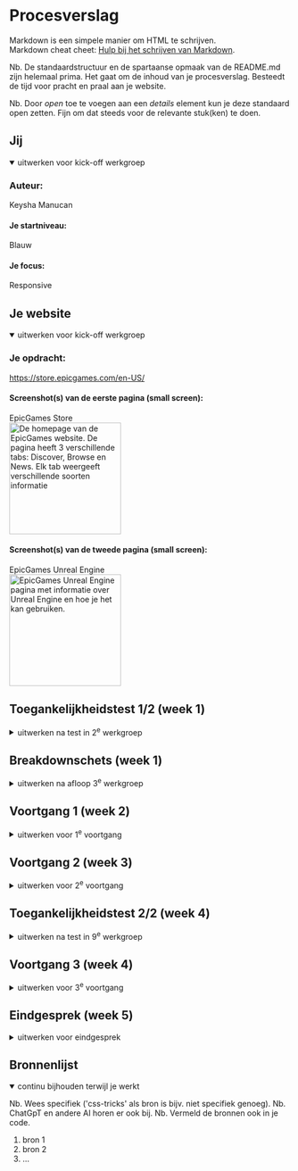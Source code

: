 # Procesverslag
Markdown is een simpele manier om HTML te schrijven.  
Markdown cheat cheet: [Hulp bij het schrijven van Markdown](https://github.com/adam-p/markdown-here/wiki/Markdown-Cheatsheet).

Nb. De standaardstructuur en de spartaanse opmaak van de README.md zijn helemaal prima. Het gaat om de inhoud van je procesverslag. Besteedt de tijd voor pracht en praal aan je website.

Nb. Door *open* toe te voegen aan een *details* element kun je deze standaard open zetten. Fijn om dat steeds voor de relevante stuk(ken) te doen.





## Jij

<details open>
  <summary>uitwerken voor kick-off werkgroep</summary>

  ### Auteur:
  Keysha Manucan

  #### Je startniveau:
  Blauw

  #### Je focus:
  Responsive
 
</details>





## Je website

<details open>
  <summary>uitwerken voor kick-off werkgroep</summary>

  ### Je opdracht:
  https://store.epicgames.com/en-US/

  #### Screenshot(s) van de eerste pagina (small screen): 
  EpicGames Store  
  <img src="readme-images/IMG_6870.jpeg" width="200px" alt="De homepage van de EpicGames website. De pagina heeft 3 verschillende tabs: Discover, Browse en News. Elk tab weergeeft verschillende soorten informatie">

  #### Screenshot(s) van de tweede pagina (small screen):
  EpicGames Unreal Engine  
  <img src="readme-images/IMG_6872.jpeg" width="200px" alt="EpicGames Unreal Engine pagina met informatie over Unreal Engine en hoe je het kan gebruiken.">
 
</details>



## Toegankelijkheidstest 1/2 (week 1)

<details>
  <summary>uitwerken na test in 2<sup>e</sup> werkgroep</summary>

  ### Bevindingen
  Lijst met je bevindingen die in de test naar voren kwamen:

  Screenreader test: 
  - "Back to top" knop in de footer zorgt ervoor dat je weer helemaal bovenaan de pagina komt, maar de screenreader leest niet vanaf het begin van de pagina maar weer verder waar die was bij de footer. 

  <img src="readme-images/SA_screenreader.png" width="300px" alt="Screenshot van de footer van de EpicGames website, element fortnite is gemarkeerd.">

  - Knoppen naar volgende en vorige werken op de slider, maar de screenreader vertelt niet of je op de volgende/vorige slide bent.

  <img src="readme-images/SA2_screenreader.png" width="300px" alt="Screenshot van de End of Summer Sale Spotlight slider.">


  WCAG checklist:
  - De HTML validator geeft heel veel errors over de pagina aan. 
  - De pagina voeldoet niet aan de media (video en audio) eisen.
  - De website steunt geen dark en light mode.
  - De video op de Unreal Engine pagina kan niet worden gepauseerd.
  - De website voldoet niet aan de prefers-reduced-motion media query. 

</details>



## Breakdownschets (week 1)

<details>
  <summary>uitwerken na afloop 3<sup>e</sup> werkgroep</summary>

  ### de hele pagina: 
  <img src="readme-images/Pagina_1.jpg" width="375px" alt="breakdown van de homepagina">
  De eerste pagina dat ik ga uitwerken: Epic Games Store.

  <img src="readme-images/Pagina_2.jpg" width="375px" alt="breakdown van de Unreal Engine pagina">
  De tweede pagina dat ik ga uitwerken: Unreal Engine.


  ### dynamisch deel (bijv menu): 
  <img src="readme-images/Menu.jpg" width="375px" alt="breakdown van de menu van beide pagina's">
  De menu van beide pagina's dat ik ga uitwerken.

  ### wellicht nog een dynamisch deel (bijv filter): 
  <img src="readme-images/dummy-plaatje.jpg" width="375px" alt="breakdown van nog een dynamisch deel">

</details>





## Voortgang 1 (week 2)

<details>
  <summary>uitwerken voor 1<sup>e</sup> voortgang</summary>

  ### Stand van zaken
  hier dit ging goed & dit was lastig (neem ook screenshots op van delen van je website en code)

Vragen die ik wil stellen tijdens het voortgangsgesprek:
- Hoe open ik een andere tab/section op dezelfde pagina?
De eerste pagina dat ik wil uitwerken is de Homepagina van de site zelf. 
Op de homepagina zijn er drie verschillende categorieën waaruit je kan kiezen: Discover, Browse en News.
Elke tab laat verschillende soorten content zien, maar je blijft op dezelfde pagina.

<img src="readme-images/IMG_6901.jpeg" width="200px" alt="Discover tab van de pagina">
<img src="readme-images/IMG_6902.jpeg" width="200px" alt="Dropdown waar alle tabs en categorieën te zien zijn">
<img src="readme-images/IMG_6903.jpeg" width="200px" alt="Browse tab van de pagina">
<img src="readme-images/IMG_6904.jpeg" width="200px" alt="News tab van de pagina">

Vraag aan docent:
Op mijn pagina is een download button te zien, moet ik dit ook laten werken?
<img src="readme-images/IMG_6905.jpeg" width="400px" alt="Blauwe install button">


  ### Agenda voor meeting
  samen met je groepje opstellen

  Diya:
  - Rating
  - Verschillende tabs openen op dezelfde pagina

  Thi: 
  - Lijnen naast de titel
  - Foto's veranderen wanneer je erover heen hovert

  Giulietta:
  - Bubbels komen uit de cursor
  - Veranderen van focus, van responsive naar surface plane

  Keysha: 
  - Verschillende tabs openen op dezelfde pagina
  - Tabel samenvoegen in carousel

  ### Verslag van meeting
  hier na afloop snel de uitkomsten van de meeting vastleggen

  - Section switch -> Hoeft niet te maken
  - Hover werkte niet -> Hover werkt niet op telefoon hover
  - Hover image, transition, opacity
  - Grid maken voor je lijst of in je lijst
  - h2::before{}
  - <h1><img src="" alt="website titel"></h1>

</details>





## Voortgang 2 (week 3)

<details>
  <summary>uitwerken voor 2<sup>e</sup> voortgang</summary>

  ### Stand van zaken
  hier dit ging goed & dit was lastig (neem ook screenshots op van delen van je website en code)
  
  Tijdens de les liet ik aan de docent zien wat ik had. Ik liet allebei mijn carousellen zien en wat ik had gebruikt en gedaan om de carousel te maken. De docent vertelde mij dat het niet toegestaan was om een library te gebruiken, hierdoor moet ik op een andere manier uitzoeken hoe je een carousel moet maken zonder library. 

  <img src="readme-images\Schermafbeelding 2024-10-01 195446.png" width="200px" alt="Schermafbeelding van carousel">
  <img src="readme-images\Schermafbeelding 2024-10-01 200931.png" width="400px" alt="Schermafbeelding van gebruikte library">

  Epic games heeft twee rijen aan navigatie op mobiel. De normale navigatie en de navigatie op de store pagina.

   <img src="readme-images\epic_nav.png" width="200px" alt="Schermafbeelding van de epic games website zelf">

   Dit probeerde ik na te maken. Ik wilde grid hiervoor gebruiken. Ten eerste heb ik twee containers met behulp van div om de verschillende secties heen gezet, ik maakte gebruik van div omdat ik niet wist welke andere container ik moest gebruiken. 

  <img src="readme-images\div_container.png" width="200px" alt="Schermafbeelding van mijn code"> 

  Maar dit zorgde ervoor dat het er chaotischer uitzag en wist ik niet helemaal hoe ik verder moest.

  <img src="readme-images\nav_fixen.png" width="200px" alt="Schermafbeelding van mijn gecodeerde website">

  Wat wil ik vragen tijdens het 2e voortgang gesprek:
  - Hoe verander je de kleur van een svg?
  - Hoe krijg ik de tweede nav balk?
  - Waarom is er aan de boven kant van mijn site een kleine pijl te zien?
    
  ### Agenda voor meeting
  samen met je groepje opstellen

  Diya:
  - Carousel maken
  - Problemen met nth-of-child

  Thi: 
  - Navigatie button op de juiste plek
  - Img size

  Giulietta:
  - Video op achtergrond goed krijgen
  - Classes en id's
  - Nav sticky maken

  Keysha: 
  - Hoe verander je de kleur van een svg?
  - Hoe krijg ik de tweede nav balk?
  - Waarom is er aan de boven kant van mijn site een kleine pijl te zien?


  ### Verslag van meeting
  hier na afloop snel de uitkomsten van de meeting vastleggen

  - Font downloaden op google: Reset refresh. Inspect -> Network -> Font
  - nth-of-type telt van 1t/m verder
  - Mag twee navs
  - Position: fixed, om elementen vast te zetten. top: 0, right: 0, left: 0,
  - Sluitmenu naar rechts
  - Justify-self: end;

  - Lelijke manier icoon veranderen: 
  filter: invert(1); van wit naar zwart of andersom

  - Mooie manier icoon veranderen:
  SVG openen in studio code, de link pakken en in je html zetten. SVG benoemen in de CSS en kleur veranden (fill: kleur;)

  ### Stand van zaken

  Het vorige probleem met de header positionering heb ik opgelost door alles in een grid te zetten en het goed te positioneren in de grid. 

  Momenteel heb ik twee problemen waar ik de oplossing niet voor weet. 
  Ik krijg een error op mijn code bij <button area-hidden="true">. Ik heb deze code vorig jaar bij mijn vorige website gebruikt en toen gaf die geen error maar nu wel. 

  <img src="readme-images\error_blocked_area_hidden.png" width="400px" alt="Schermafbeelding van error code blocked area hidden">

  Verder verschijnt de tekst dat in mijn nav zit in op de pagina, terwijl het "hidden" moet blijven. Als ik op de toolbar klik dan verschijnt hij niet. Waar zou dit aan kunnen liggen?

  <img src="readme-images\probleem_2.png" width="400px" alt="Schermafbeelding van probleem met nav bar">
  <img src="readme-images\probleem_1.png" width="400px" alt="Schermafbeelding van probleem met nav bar">

  Tijdens de les heb ik samen met de student assistente dit probleem opgelost. 

  We hebben de translate van de nav groter gemaakt. In plaats van -100 hebben we het naar -200 veranderd, zo was de tekst van de nav niet meer zichtbaar als de nav is ingeklapt. 

  Voor de error code met "area-hidden" hebben we "area-hidden" weggehaald uit mijn html. Zelfs zonder area-hidden werkte de nav nog steeds en was de code weg. 

  Ik had area-hidden gebruikt omdat ik dit vorig ook had gebruikt voor mijn vorige website en daar kreeg ik geen error code bij. 

</details>




## Toegankelijkheidstest 2/2 (week 4)

<details>
  <summary>uitwerken na test in 9<sup>e</sup> werkgroep</summary>

  html validator error codes: 
  - H1 mag niet in een button element
  - SVG's errors en warnings
  - H6 mag niet in een ul element

  <img src="readme-images\html_validator.png" width="400px" alt="Schermafbeelding van error en warning code's in mijn html">

  Screenreader:
  - Als je op tab drukt lees je alleen de linkjes, maar ik wil dat die door alle content heen gaat. 
  - Als je op H drukt gaat die door alle tekst (heading, p)
  - Screenreader shortcuts leren
  
  CAPS LOCK + SPATIE = Scan aan (dit wil je aan hebben staan)

    

  ### Bevindingen
  Lijst met je bevindingen die in de test naar voren kwamen (geef ook aan wat er verbeterd is):

  ### Stand van zaken

  <img src="readme-images\topsellers.png" width="400px" alt="Schermafbeelding van start van code voor de top sellers gedeelte">
  
  Op de officiële website staan er drie verschillende categorieën naast elkaar als een soort tabel, dit wil recreëren. Ik dacht er eerst aan om alle categorieën in één section te plaatsen en voor elke categorie een aparte section te maken met daarin verschillende list items. 

  Dit leek me uiteindelijk geen goed idee, omdat er dan steeds een heading in een de ul element staat. Daarom ga ik proberen om alle drie de categorieën in drie verschillende sections te plaatsen, met daarin verschillende articles van elke game. 

</details>





## Voortgang 3 (week 4)

<details>
  <summary>uitwerken voor 3<sup>e</sup> voortgang</summary>

  ### Stand van zaken
  hier dit ging goed & dit was lastig (neem ook screenshots op van delen van je website en code)


  ### Agenda voor meeting
  samen met je groepje opstellen

  | student 1      | student 2          | student 3    | student 4        |
  | ---            | ---                | ---          | ---              |
  | dit bespreken  | en dit             | en ik dit    | en dan ik dat    |
  | en dat ook nog | dit als er tijd is | nog een punt | dit wil ik zeker |
  | ...            | ...                | ...          | ...              |


  ### Verslag van meeting
  hier na afloop snel de uitkomsten van de meeting vastleggen

  - Gebruik display flex en @media (width > bijv 32em)
  - flex-shrink: 0;
  - scroll-snap-type: x mandatory; (uitzetten als scroll-behavior: smooth; aan staat)
  scroll-snap-align: center;
  overscroll-behaviour-x: contain;
  scroll-behavior: smooth;
  - id's linken aan de list items voor de carousel
  - list-style-type:""; gebruiken in plaats van list-style: none;
  - aria-label toevoegen aan de li bolletjes voor de carousel
  - zeg op de html scroll-behavior: smooth; en scroll-padding-top

  ### Stand van zaken
  In mijn header heb ik twee navs, de Epic Game store logo en de hamburger menu. De Epic Game store nav werkt en nu wil ik ook de hamburger menu werkend krijgen. Dit heb ik gedaan door hetzelfde soort js en css code toe te voegen voor de hamburger menu, de namen zijn natuurlijk anders. 

  Nadat ik de js code had toegevoegd voor de hamburgermenu werkte mijn logo menu niet meer. Met behulp van console.log heb ik gekeken of beide code's wel worden toegepast.

  Js code van de allebei de navs:

    // Epic store menu links
    let openButton = document.querySelector("header > button:first-of-type");
    let sluitButton = document.querySelector("header nav:first-of-type button");

    openButton.onclick = openMenu;
    sluitButton.onclick = sluitMenu;

    function openMenu () {
    let deNav = document.querySelector("header nav:first-of-type")
    deNav.classList.add("toonMenu");
    console.log(deNav.classList);
    }

    function sluitMenu () {
    let deNav = document.querySelector("header nav:first-of-type");
    deNav.classList.remove("toonMenu");
    }

    // Hamburger menu rechts
    let hamburgermenuOpen = document.querySelector("header > button:nth-of-type(3)");
    let hamburgermenuSluit = document.querySelector("header nav:nth-of-type(2) button:nth-of-type(2)");

    hamburgermenuOpen.onclick = openHamburgermenu;
    hamburgermenuSluit.onclick = sluitHamburgermenu;

    function openHamburgermenu() {
        let deHamburger = document.querySelector("header nav:nth-of-type(2)");
        deHamburger.classList.add("toonHamburger");
        console.log(deHamburger.classList);
    }

    function sluitHamburgermenu() {
        let deHamburger = document.querySelector("header nav:nth-of-type(2)");
        deHamburger.classList.remove("toonHamburger");
    }

  <img src="readme-images\consoleLog_header_nav1.png" width="200px" alt="Schermafbeelding van de console.log op de Epic store logo">    
  <img src="readme-images\consoleLog_header_nav2.png" width="200px" alt="Schermafbeelding van de console.log op de hamburger menu"> 

  Volgens console.log wordt de js wel toegepast maar komen beide navs niet te voorschijn. 

    De CSS styling dat ik voor beide navs heb gebruikt:

    /*CSS styling voor beide nav's*/
    header nav:first-of-type,
    header nav:nth-of-type(2) {
    position: fixed;
    left: 0;
    right: 0;
    top: 0;
    bottom: 0;
    transform: translateY(-200%);
    transition: transform 0.3s;   
    background-color: var(--header-color);
    padding: 1.3em;
    z-index: 100;
    overflow-y: scroll;
    }

    nav.toonMenu {
      transform: translateY(0%);
    }

    nav.toonHamburger {
      transform: translateY(0%);
    }

</details>





## Eindgesprek (week 5)

<details>
  <summary>uitwerken voor eindgesprek</summary>

  ### Je uitkomst - karakteristiek screenshots:
  <img src="readme-images/dummy-plaatje.jpg" width="375px" alt="uitomst opdracht 1">


  ### Dit ging goed/Heb ik geleerd: 
  Korte omschrijving met plaatjes

  <img src="readme-images/dummy-plaatje.jpg" width="375px" alt="top">


  ### Dit was lastig/Is niet gelukt:
  Korte omschrijving met plaatjes

  <img src="readme-images/dummy-plaatje.jpg" width="375px" alt="bummer">
</details>





## Bronnenlijst

<details open>
  <summary>continu bijhouden terwijl je werkt</summary>

  Nb. Wees specifiek ('css-tricks' als bron is bijv. niet specifiek genoeg). 
  Nb. ChatGpT en andere AI horen er ook bij.
  Nb. Vermeld de bronnen ook in je code.

  1. bron 1
  2. bron 2
  3. ...

</details>
